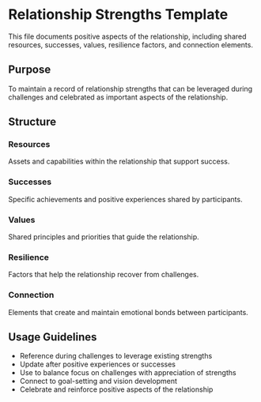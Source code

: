 # Relationship Strengths Template

This file documents positive aspects of the relationship, including shared resources, successes, values, resilience factors, and connection elements.

## Purpose
To maintain a record of relationship strengths that can be leveraged during challenges and celebrated as important aspects of the relationship.

## Structure

### Resources
Assets and capabilities within the relationship that support success.

### Successes
Specific achievements and positive experiences shared by participants.

### Values
Shared principles and priorities that guide the relationship.

### Resilience
Factors that help the relationship recover from challenges.

### Connection
Elements that create and maintain emotional bonds between participants.

## Usage Guidelines

- Reference during challenges to leverage existing strengths
- Update after positive experiences or successes
- Use to balance focus on challenges with appreciation of strengths
- Connect to goal-setting and vision development
- Celebrate and reinforce positive aspects of the relationship
